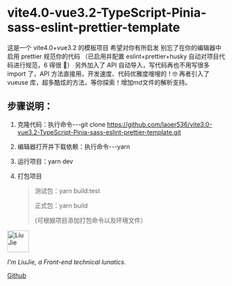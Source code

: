 # vite4.0-vue3.2-TypeScript-Pinia-sass-eslint-prettier-template

这是一个 vite4.0+vue3.2 的模板项目 希望对你有所启发 别忘了在你的编辑器中启用 prettier 规范你的代码 （已启用并配置 eslint+prettier+husky 自动对项目代码进行规范，6 得很 🤣）
另外加入了 API 自动导入，写代码再也不用写很多 import 了，API 方法直接用，开发速度、代码优雅度嗖嗖的！🤓 再者引入了 vueuse 库，超多酷炫的方法，等你探索！增加md文件的解析支持。

## 步骤说明：

1. 克隆代码：执行命令---git clone https://github.com/laoer536/vite3.0-vue3.2-TypeScript-Pinia-sass-eslint-prettier-template.git

2. 编辑器打开并下载依赖：执行命令---yarn

3. 运行项目：yarn dev

4. 打包项目

   > 测试包：yarn build:test
   >
   > 正式包：yarn build
   >
   > (可根据项目添加打包命令以及环境文件）

<div align="left">
<img alt="Liu Jie" src="https://s2.loli.net/2021/12/16/rxjhMFtGElVIuyz.png" width=50 />

_I'm LiuJie, a Front-end technical lunatics._

[Github](https://github.com/laoer536)

